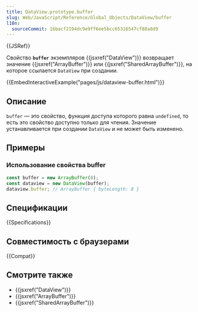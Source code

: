 ```yaml
---
title: DataView.prototype.buffer
slug: Web/JavaScript/Reference/Global_Objects/DataView/buffer
l10n:
  sourceCommit: 16bacf2194dc9e9ff6ee5bcc65316547cf88a8d9
---
```


{{JSRef}}

Свойство **`buffer`** экземпляров {{jsxref("DataView")}} возвращает значение {{jsxref("ArrayBuffer")}} или {{jsxref("SharedArrayBuffer")}}, на которое ссылается `DataView` при создании.

{{EmbedInteractiveExample("pages/js/dataview-buffer.html")}}

## Описание

`buffer` — это свойство, функция доступа которого равна `undefined`, то есть это свойство доступно только для чтения. Значение устанавливается при создании `DataView` и не может быть изменено.

## Примеры

### Использование свойства buffer

```js
const buffer = new ArrayBuffer(8);
const dataview = new DataView(buffer);
dataview.buffer; // ArrayBuffer { byteLength: 8 }
```

## Спецификации

{{Specifications}}

## Совместимость с браузерами

{{Compat}}

## Смотрите также

- {{jsxref("DataView")}}
- {{jsxref("ArrayBuffer")}}
- {{jsxref("SharedArrayBuffer")}}
